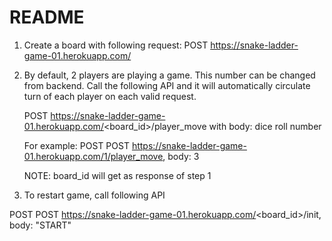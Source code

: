 # README

1. Create a board with following request:
    POST https://snake-ladder-game-01.herokuapp.com/
    
2. By default, 2 players are playing a game. This number can be changed from backend. Call the following API and it will automatically circulate turn of each player on each valid request.
  
    POST https://snake-ladder-game-01.herokuapp.com/<board_id>/player_move
    with body: dice roll number
    
    For example: POST POST https://snake-ladder-game-01.herokuapp.com/1/player_move, body: 3
    
    NOTE: board_id will get as response of step 1
    
3. To restart game, call following API

  POST POST https://snake-ladder-game-01.herokuapp.com/<board_id>/init, body: "START"
